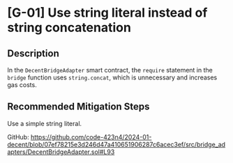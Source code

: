 # [G-01] Use string literal instead of string concatenation
## Description
In the `DecentBridgeAdapter` smart contract, the `require` statement in the `bridge` function uses `string.concat`, which is unnecessary and increases gas costs.

## Recommended Mitigation Steps
Use a simple string literal.

GitHub: https://github.com/code-423n4/2024-01-decent/blob/07ef78215e3d246d47a410651906287c6acec3ef/src/bridge_adapters/DecentBridgeAdapter.sol#L93